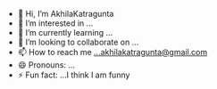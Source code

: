 - 👋 Hi, I’m AkhilaKatragunta
- 👀 I’m interested in ...
- 🌱 I’m currently learning ...
- 💞️ I’m looking to collaborate on ...
- 📫 How to reach me ...akhilakatragunta@gmail.com
- 😄 Pronouns: ...
- ⚡ Fun fact: ...I think I am funny

<!---
akhila23183/akhila23183 is a ✨ special ✨ repository because its `README.md` (this file) appears on your GitHub profile.
You can click the Preview link to take a look at your changes.
--->
